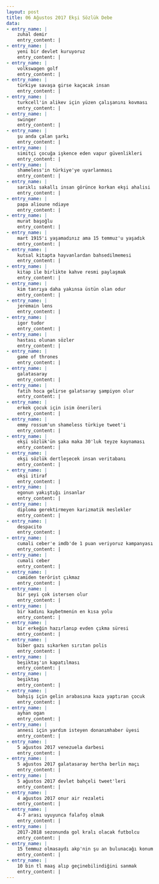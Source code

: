```yaml
---
layout: post
title: 06 Ağustos 2017 Ekşi Sözlük Debe
data:
- entry_name: |
    zuhal demir
    entry_content: |
- entry_name: |
    yeni bir devlet kuruyoruz
    entry_content: |
- entry_name: |
    volkswagen golf
    entry_content: |
- entry_name: |
    türkiye savaşa girse kaçacak insan
    entry_content: |
- entry_name: |
    turkcell'in alikev için yüzen çalışanını kovması
    entry_content: |
- entry_name: |
    swinger
    entry_content: |
- entry_name: |
    şu anda çalan şarkı
    entry_content: |
- entry_name: |
    simitçi çocuğa işkence eden vapur güvenlikleri
    entry_content: |
- entry_name: |
    shameless'in türkiye'ye uyarlanması
    entry_content: |
- entry_name: |
    sarıklı sakallı insan görünce korkan ekşi ahalisi
    entry_content: |
- entry_name: |
    papa alioune ndiaye
    entry_content: |
- entry_name: |
    murat başoğlu
    entry_content: |
- entry_name: |
    mart 1915'i yaşamadınız ama 15 temmuz'u yaşadık
    entry_content: |
- entry_name: |
    kutsal kitapta hayvanlardan bahsedilmemesi
    entry_content: |
- entry_name: |
    kitap ile birlikte kahve resmi paylaşmak
    entry_content: |
- entry_name: |
    kim tanrıya daha yakınsa üstün olan odur
    entry_content: |
- entry_name: |
    jeremain lens
    entry_content: |
- entry_name: |
    igor tudor
    entry_content: |
- entry_name: |
    hastası olunan sözler
    entry_content: |
- entry_name: |
    game of thrones
    entry_content: |
- entry_name: |
    galatasaray
    entry_content: |
- entry_name: |
    fatih hoca gelirse galatsaray şampiyon olur
    entry_content: |
- entry_name: |
    erkek çocuk için isim önerileri
    entry_content: |
- entry_name: |
    emmy rossum'un shameless türkiye tweet'i
    entry_content: |
- entry_name: |
    ekşi sözlük'ün şaka maka 30'luk teyze kaynaması
    entry_content: |
- entry_name: |
    ekşi sözlük dertleşecek insan veritabanı
    entry_content: |
- entry_name: |
    ekşi itiraf
    entry_content: |
- entry_name: |
    egonun yakıştığı insanlar
    entry_content: |
- entry_name: |
    diploma gerektirmeyen karizmatik meslekler
    entry_content: |
- entry_name: |
    despacito
    entry_content: |
- entry_name: |
    cumali ceber'e imdb'de 1 puan veriyoruz kampanyası
    entry_content: |
- entry_name: |
    cumali ceber
    entry_content: |
- entry_name: |
    camiden terörist çıkmaz
    entry_content: |
- entry_name: |
    bir şeyi çok istersen olur
    entry_content: |
- entry_name: |
    bir kadını kaybetmenin en kısa yolu
    entry_content: |
- entry_name: |
    bir erkeğin hazırlanıp evden çıkma süresi
    entry_content: |
- entry_name: |
    biber gazı sıkarken sırıtan polis
    entry_content: |
- entry_name: |
    beşiktaş'ın kapatılması
    entry_content: |
- entry_name: |
    beşiktaş
    entry_content: |
- entry_name: |
    bahşiş için gelin arabasına kaza yaptıran çocuk
    entry_content: |
- entry_name: |
    ayhan ogan
    entry_content: |
- entry_name: |
    annesi için yardım isteyen donanımhaber üyesi
    entry_content: |
- entry_name: |
    5 ağustos 2017 venezuela darbesi
    entry_content: |
- entry_name: |
    5 ağustos 2017 galatasaray hertha berlin maçı
    entry_content: |
- entry_name: |
    5 ağustos 2017 devlet bahçeli tweet'leri
    entry_content: |
- entry_name: |
    4 ağustos 2017 onur air rezaleti
    entry_content: |
- entry_name: |
    4-7 arası uyuyunca falafoş olmak
    entry_content: |
- entry_name: |
    2017-2018 sezonunda gol kralı olacak futbolcu
    entry_content: |
- entry_name: |
    15 temmuz olmasaydı akp'nin şu an bulunacağı konum
    entry_content: |
- entry_name: |
    10 bin tl maaş alıp geçinebilindiğini sanmak
    entry_content: |
---
```

